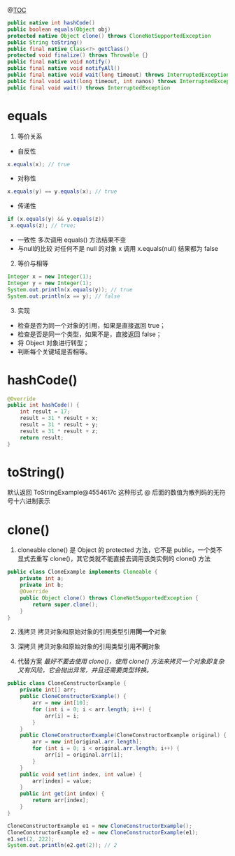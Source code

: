 ﻿@[TOC](目录)

```java
public native int hashCode()
public boolean equals(Object obj)
protected native Object clone() throws CloneNotSupportedException
public String toString()
public final native Class<?> getClass()
protected void finalize() throws Throwable {}
public final native void notify()
public final native void notifyAll()
public final native void wait(long timeout) throws InterruptedException
public final void wait(long timeout, int nanos) throws InterruptedException
public final void wait() throws InterruptedException
```
# equals
1. 等价关系

- 自反性

```java
x.equals(x); // true
```

- 对称性

```java
x.equals(y) == y.equals(x); // true
```

- 传递性

```java
if (x.equals(y) && y.equals(z))
 x.equals(z); // true;
```


- 一致性
多次调⽤ equals() ⽅法结果不变
- 与null的比较
对任何不是 null 的对象 x 调⽤ x.equals(null) 结果都为 false

2. 等价与相等

```java
Integer x = new Integer(1);
Integer y = new Integer(1);
System.out.println(x.equals(y)); // true
System.out.println(x == y); // false
```
 3. 实现


 - 检查是否为同⼀个对象的引⽤，如果是直接返回 true；
 - 检查是否是同⼀个类型，如果不是，直接返回 false；
 - 将 Object 对象进⾏转型；
 - 判断每个关键域是否相等。

# hashCode()

```java
@Override
public int hashCode() {
 	int result = 17;
 	result = 31 * result + x;
 	result = 31 * result + y;
 	result = 31 * result + z;
 	return result;
}
```
# toString()
默认返回 ToStringExample@4554617c 这种形式
@ 后⾯的数值为散列码的⽆符号⼗六进制表示

# clone()
1. cloneable
clone() 是 Object 的 protected ⽅法，它不是 public，⼀个类不显式去重写 clone()，其它类就不能直接去调⽤该类实例的 clone() ⽅法

```java
public class CloneExample implements Cloneable {
 	private int a;
 	private int b;
 	@Override
 	public Object clone() throws CloneNotSupportedException {
 		return super.clone();
 	}
}
```

2. 浅拷贝
拷⻉对象和原始对象的引⽤类型引⽤**同⼀个**对象

3. 深拷贝
拷⻉对象和原始对象的引⽤类型引⽤**不同**对象

4. 代替方案
*最好不要去使⽤ clone()，使⽤ clone() ⽅法来拷⻉⼀个对象即复杂⼜有⻛险，它会抛出异常，并且还需要类型转换。*

```java
public class CloneConstructorExample {
 	private int[] arr;
 	public CloneConstructorExample() {
 		arr = new int[10];
 		for (int i = 0; i < arr.length; i++) {
 			arr[i] = i;
 		}
 	}
 	public CloneConstructorExample(CloneConstructorExample original) {
 		arr = new int[original.arr.length];
 		for (int i = 0; i < original.arr.length; i++) {
 			arr[i] = original.arr[i];
 		}
 	}
 	public void set(int index, int value) {
 		arr[index] = value;
 	}
 	public int get(int index) {
 		return arr[index];
 	}
}
```

```java
CloneConstructorExample e1 = new CloneConstructorExample();
CloneConstructorExample e2 = new CloneConstructorExample(e1);
e1.set(2, 222);
System.out.println(e2.get(2)); // 2
```

